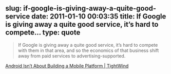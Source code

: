 slug: if-google-is-giving-away-a-quite-good-service
date: 2011-01-10 00:03:35
title: If Google is giving away a quite good service, it’s hard to compete...
type: quote
---

> If Google is giving away a quite good service, it’s hard to compete with them in that area, and so the economics of that business shift away from paid services to advertising-supported.

[Android Isn’t About Building a Mobile Platform | TightWind](http://www.tightwind.net/2011/01/android-isnt-about-building-a-mobile-platform/)
